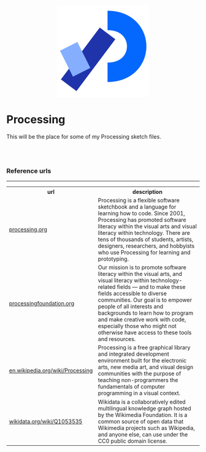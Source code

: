 <p align="middle">
    <img src="img/Processing_2021_logo_240x240.png" alt="Processing logo" title="Processing logo">
</p>


<h1>Processing</h1>

<p>This will be the place for some of my Processing sketch files.</p>

<br>

<br>

<h3>Reference urls</h3>

<hr>

<table>
    <tr>
        <th>url</th>
        <th>description</th>
    </tr>
    <tr></tr>
    <tr>
        <td><a href="https://processing.org/">processing.org</a></td>
        <td>
Processing is a flexible software sketchbook and a language for learning how to code. Since 2001, Processing has promoted software literacy within the visual arts and visual literacy within technology. There are tens of thousands of students, artists, designers, researchers, and hobbyists who use Processing for learning and prototyping.
        </td>
    </tr>
    <tr></tr>
    <tr>
        <td><a href="https://processingfoundation.org/">processingfoundation.org</a></td>
        <td>
Our mission is to promote software literacy within the visual arts, and visual literacy within technology-related fields — and to make these fields accessible to diverse communities. Our goal is to empower people of all interests and backgrounds to learn how to program and make creative work with code, especially those who might not otherwise have access to these tools and resources.
        </td>
    </tr>
    <tr></tr>
    <tr>
        <td><a href="https://en.wikipedia.org/wiki/Processing">en.wikipedia.org/wiki/Processing</a></td>
        <td>
Processing is a free graphical library and integrated development environment built for the electronic arts, new media art, and visual design communities with the purpose of teaching non-programmers the fundamentals of computer programming in a visual context.
        </td>
    </tr>
    <tr></tr>
    <tr>
        <td><a href="https://www.wikidata.org/wiki/Q1053535">wikidata.org/wiki/Q1053535</a></td>
        <td>Wikidata is a collaboratively edited multilingual knowledge graph hosted by the Wikimedia Foundation. It is a common source of open data that Wikimedia projects such as Wikipedia, and anyone else, can use under the CC0 public domain license.</td>
    </tr>
</table>
